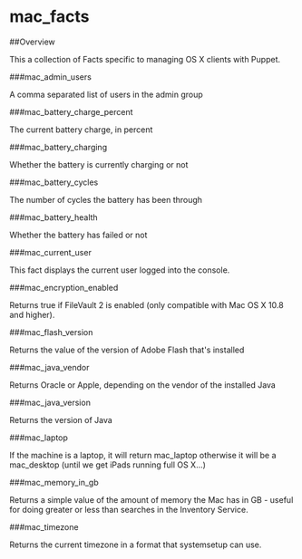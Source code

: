 mac_facts
======

##Overview

This a collection of Facts specific to managing OS X clients with Puppet.

###mac_admin_users

A comma separated list of users in the admin group

###mac_battery_charge_percent

The current battery charge, in percent

###mac_battery_charging

Whether the battery is currently charging or not

###mac_battery_cycles

The number of cycles the battery has been through

###mac_battery_health

Whether the battery has failed or not

###mac_current_user

This fact displays the current user logged into the console.

###mac_encryption_enabled

Returns true if FileVault 2 is enabled (only compatible with Mac OS X 10.8 and higher).

###mac_flash_version

Returns the value of the version of Adobe Flash that's installed

###mac_java_vendor

Returns Oracle or Apple, depending on the vendor of the installed Java

###mac_java_version

Returns the version of Java

###mac_laptop

If the machine is a laptop, it will return mac_laptop otherwise it will be a mac_desktop (until we get iPads running full OS X...)

###mac_memory_in_gb

Returns a simple value of the amount of memory the Mac has in GB - useful for doing greater or less than searches in the Inventory Service.

###mac_timezone

Returns the current timezone in a format that systemsetup can use.

